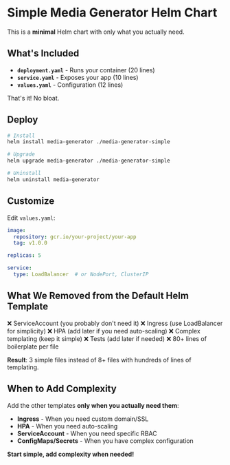 # Simple Media Generator Helm Chart

This is a **minimal** Helm chart with only what you actually need.

## What's Included

- **`deployment.yaml`** - Runs your container (20 lines)
- **`service.yaml`** - Exposes your app (10 lines)
- **`values.yaml`** - Configuration (12 lines)

That's it! No bloat.

## Deploy

```bash
# Install
helm install media-generator ./media-generator-simple

# Upgrade
helm upgrade media-generator ./media-generator-simple

# Uninstall
helm uninstall media-generator
```

## Customize

Edit `values.yaml`:

```yaml
image:
  repository: gcr.io/your-project/your-app
  tag: v1.0.0

replicas: 5

service:
  type: LoadBalancer  # or NodePort, ClusterIP
```

## What We Removed from the Default Helm Template

❌ ServiceAccount (you probably don't need it)
❌ Ingress (use LoadBalancer for simplicity)
❌ HPA (add later if you need auto-scaling)
❌ Complex templating (keep it simple)
❌ Tests (add later if needed)
❌ 80+ lines of boilerplate per file

**Result**: 3 simple files instead of 8+ files with hundreds of lines of templating.

## When to Add Complexity

Add the other templates **only when you actually need them**:

- **Ingress** - When you need custom domain/SSL
- **HPA** - When you need auto-scaling
- **ServiceAccount** - When you need specific RBAC
- **ConfigMaps/Secrets** - When you have complex configuration

**Start simple, add complexity when needed!**
